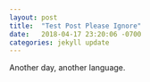 ```yaml
---
layout: post
title:  "Test Post Please Ignore"
date:   2018-04-17 23:20:06 -0700
categories: jekyll update
---
```

Another day, another language.
